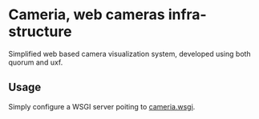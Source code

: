 # Cameria, web cameras infra-structure

Simplified web based camera visualization system, developed using both quorum and uxf.

## Usage

Simply configure a WSGI server poiting to [cameria.wsgi](src/cameria.wsgi).

